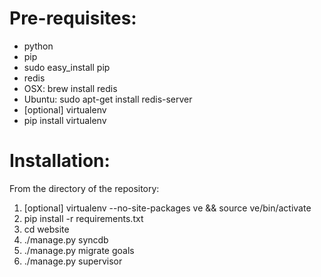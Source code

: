 # Pre-requisites:
* python
* pip
 * sudo easy_install pip
* redis
 * OSX: brew install redis
 * Ubuntu: sudo apt-get install redis-server
* [optional] virtualenv
 * pip install virtualenv

# Installation:

From the directory of the repository:

1. [optional] virtualenv --no-site-packages ve && source ve/bin/activate
1. pip install -r requirements.txt
1. cd website
1. ./manage.py syncdb
1. ./manage.py migrate goals
1. ./manage.py supervisor
